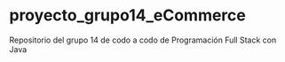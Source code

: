 # proyecto_grupo14_eCommerce
Repositorio del grupo 14 de codo a codo de Programación Full Stack con Java
